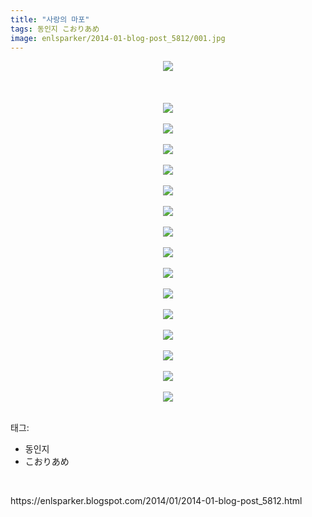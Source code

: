 ```yaml
---
title: "사랑의 마포"
tags: 동인지 こおりあめ
image: enlsparker/2014-01-blog-post_5812/001.jpg
---
```

<div class="article">
<div class="post-body entry-content" id="post-body-4847192791551357130" itemprop="description articleBody">
<div class="separator" style="clear: both; text-align: center;">
<a href="//1.bp.blogspot.com/-6Z8_fblu7BM/UuPNIQMrf4I/AAAAAAAAHio/pTNZk38WRKQ/s1600/0.jpg" imageanchor="1" style="margin-left: 1em; margin-right: 1em;"><img border="0" src="{{ site.nasurl }}/enlsparker/2014-01-blog-post_5812/0.jpg"/></a></div>
<br/>
<a name="more"></a><br/>
<br/>
<div class="separator" style="clear: both; text-align: center;">
<a href="//2.bp.blogspot.com/-0ZeUabV-cpU/UuPNJKhWI3I/AAAAAAAAHis/x8h0Hyp5La0/s1600/01_jyh0407.jpg" imageanchor="1" style="margin-left: 1em; margin-right: 1em;"><img border="0" src="{{ site.nasurl }}/enlsparker/2014-01-blog-post_5812/01_jyh0407.jpg"/></a></div>
<br/>
<div class="separator" style="clear: both; text-align: center;">
<a href="//2.bp.blogspot.com/-BiHbosU8Uo8/UuPNJJVJNFI/AAAAAAAAHi0/HULJba-sjyM/s1600/02_jyh0407.jpg" imageanchor="1" style="margin-left: 1em; margin-right: 1em;"><img border="0" src="{{ site.nasurl }}/enlsparker/2014-01-blog-post_5812/02_jyh0407.jpg"/></a></div>
<br/>
<div class="separator" style="clear: both; text-align: center;">
<a href="//4.bp.blogspot.com/-1kQQ7vYi7N8/UuPNKIQ0oTI/AAAAAAAAHjA/tkq_qHq14aU/s1600/03_jyh0407.jpg" imageanchor="1" style="margin-left: 1em; margin-right: 1em;"><img border="0" src="{{ site.nasurl }}/enlsparker/2014-01-blog-post_5812/03_jyh0407.jpg"/></a></div>
<br/>
<div class="separator" style="clear: both; text-align: center;">
<a href="//2.bp.blogspot.com/-mP1E63GMLJU/UuPNK0aMz4I/AAAAAAAAHjI/uJ4uqvBLIms/s1600/04_jyh0407.jpg" imageanchor="1" style="margin-left: 1em; margin-right: 1em;"><img border="0" src="{{ site.nasurl }}/enlsparker/2014-01-blog-post_5812/04_jyh0407.jpg"/></a></div>
<br/>
<div class="separator" style="clear: both; text-align: center;">
<a href="//2.bp.blogspot.com/-wj7rdiByNdI/UuPNLMGOZ0I/AAAAAAAAHjM/e8R-691ChW0/s1600/05_jyh0407.jpg" imageanchor="1" style="margin-left: 1em; margin-right: 1em;"><img border="0" src="{{ site.nasurl }}/enlsparker/2014-01-blog-post_5812/05_jyh0407.jpg"/></a></div>
<br/>
<div class="separator" style="clear: both; text-align: center;">
<a href="//4.bp.blogspot.com/-vFBS1M9qRtA/UuPNLnNlb8I/AAAAAAAAHjY/yN-YL8rUmzE/s1600/06_jyh0407.jpg" imageanchor="1" style="margin-left: 1em; margin-right: 1em;"><img border="0" src="{{ site.nasurl }}/enlsparker/2014-01-blog-post_5812/06_jyh0407.jpg"/></a></div>
<br/>
<div class="separator" style="clear: both; text-align: center;">
<a href="//4.bp.blogspot.com/-r1AdQVuCi60/UuPNMl93rgI/AAAAAAAAHjg/bFR_Ka01Agw/s1600/07_jyh0407.jpg" imageanchor="1" style="margin-left: 1em; margin-right: 1em;"><img border="0" src="{{ site.nasurl }}/enlsparker/2014-01-blog-post_5812/07_jyh0407.jpg"/></a></div>
<br/>
<div class="separator" style="clear: both; text-align: center;">
<a href="//4.bp.blogspot.com/-cBY-v6e2F2o/UuPNNEvwjNI/AAAAAAAAHjk/oYUZzCoxfLA/s1600/08_jyh0407.jpg" imageanchor="1" style="margin-left: 1em; margin-right: 1em;"><img border="0" src="{{ site.nasurl }}/enlsparker/2014-01-blog-post_5812/08_jyh0407.jpg"/></a></div>
<br/>
<div class="separator" style="clear: both; text-align: center;">
<a href="//4.bp.blogspot.com/-h7OrHA6yTrM/UuPNNtrtmfI/AAAAAAAAHjs/JyIgwE3kODQ/s1600/09_jyh0407.jpg" imageanchor="1" style="margin-left: 1em; margin-right: 1em;"><img border="0" src="{{ site.nasurl }}/enlsparker/2014-01-blog-post_5812/09_jyh0407.jpg"/></a></div>
<br/>
<div class="separator" style="clear: both; text-align: center;">
<a href="//1.bp.blogspot.com/-1ZFK2XaQfhA/UuPNOUH_oiI/AAAAAAAAHj4/k9txy4zaVUQ/s1600/10_jyh0407.jpg" imageanchor="1" style="margin-left: 1em; margin-right: 1em;"><img border="0" src="{{ site.nasurl }}/enlsparker/2014-01-blog-post_5812/10_jyh0407.jpg"/></a></div>
<br/>
<div class="separator" style="clear: both; text-align: center;">
<a href="//1.bp.blogspot.com/-TzNddGiJUvI/UuPNPYqwkgI/AAAAAAAAHkA/ola5lxOoF1s/s1600/11_jyh0407.jpg" imageanchor="1" style="margin-left: 1em; margin-right: 1em;"><img border="0" src="{{ site.nasurl }}/enlsparker/2014-01-blog-post_5812/11_jyh0407.jpg"/></a></div>
<br/>
<div class="separator" style="clear: both; text-align: center;">
<a href="//1.bp.blogspot.com/-GJ0M07ha2NY/UuPNPekVHlI/AAAAAAAAHkE/OdCuxNt6bkQ/s1600/12_jyh0407.jpg" imageanchor="1" style="margin-left: 1em; margin-right: 1em;"><img border="0" src="{{ site.nasurl }}/enlsparker/2014-01-blog-post_5812/12_jyh0407.jpg"/></a></div>
<br/>
<div class="separator" style="clear: both; text-align: center;">
<a href="//4.bp.blogspot.com/-4xTxdpHlVio/UuPNP2eYQJI/AAAAAAAAHkI/q5Nza0voShE/s1600/13_jyh0407.jpg" imageanchor="1" style="margin-left: 1em; margin-right: 1em;"><img border="0" src="{{ site.nasurl }}/enlsparker/2014-01-blog-post_5812/13_jyh0407.jpg"/></a></div>
<br/>
<div class="separator" style="clear: both; text-align: center;">
<a href="//4.bp.blogspot.com/-I45lBrTkELA/UuPNQRkvgEI/AAAAAAAAHkc/pPo1mJqcKow/s1600/14_jyh0407.jpg" imageanchor="1" style="margin-left: 1em; margin-right: 1em;"><img border="0" src="{{ site.nasurl }}/enlsparker/2014-01-blog-post_5812/14_jyh0407.jpg"/></a></div>
<br/>
<div class="separator" style="clear: both; text-align: center;">
<a href="//3.bp.blogspot.com/-zKQ_Cv0nKhM/UuPNQhbuhEI/AAAAAAAAHkY/Jm8z93IyoMQ/s1600/15_jyh0407.jpg" imageanchor="1" style="margin-left: 1em; margin-right: 1em;"><img border="0" src="{{ site.nasurl }}/enlsparker/2014-01-blog-post_5812/15_jyh0407.jpg"/></a></div>
<br/>
<div style="clear: both;"></div>
</div></div><div class="tagTrail">
<p>태그: </p>
<ul>
<li>동인지</li>
<li>こおりあめ</li>
</ul>
</div>
<br/>
<p id="refer">https://enlsparker.blogspot.com/2014/01/2014-01-blog-post_5812.html</p>
<br/>
